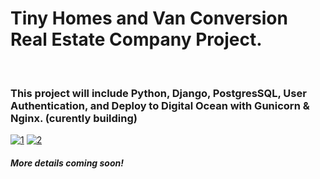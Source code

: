 # Tiny Homes and Van Conversion Real Estate Company Project.

<br>

### This project will include Python, Django, PostgresSQL, User Authentication, and Deploy to Digital Ocean with Gunicorn & Nginx. (curently building)

<a href="https://ibb.co/wCWwTMc"><img src="https://i.ibb.co/nfcnTzP/1.png" alt="1" border="0"></a>
<a href="https://ibb.co/0GCdgdR"><img src="https://i.ibb.co/9rbCFCk/2.png" alt="2" border="0"></a>

##### More details coming soon!
